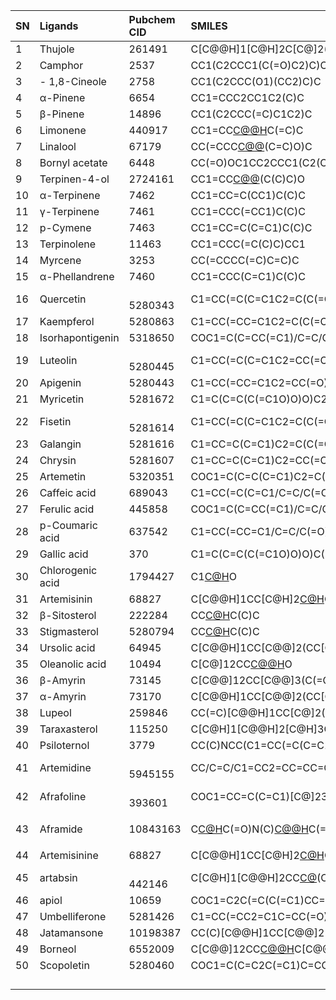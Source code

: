 ﻿|SN|Ligands|Pubchem CID|SMILES|
| :- | :- | :- | :- |
|1|Thujole|261491|C[C@@H]1[C@H]2C[C@]2(CC1=O)C(C)C|
|2|Camphor|2537|CC1(C2CCC1(C(=O)C2)C)C|
|3|- 1,8-Cineole|2758|CC1(C2CCC(O1)(CC2)C)C|
|4|α-Pinene|6654|CC1=CCC2CC1C2(C)C|
|5|β-Pinene|14896|CC1(C2CCC(=C)C1C2)C|
|6|Limonene|440917|CC1=CC[C@@H](CC1)C(=C)C|
|7|Linalool|67179|CC(=CCC[C@@](C)(C=C)O)C|
|8|Bornyl acetate|6448|CC(=O)OC1CC2CCC1(C2(C)C)C|
|9|Terpinen-4-ol|2724161|CC1=CC[C@@](CC1)(C(C)C)O|
|10|α-Terpinene|7462|CC1=CC=C(CC1)C(C)C|
|11|γ-Terpinene|7461|CC1=CCC(=CC1)C(C)C|
|12|p-Cymene|7463|CC1=CC=C(C=C1)C(C)C|
|13|Terpinolene|11463|CC1=CCC(=C(C)C)CC1|
|14|Myrcene|3253|CC(=CCCC(=C)C=C)C|
|15|α-Phellandrene|7460|CC1=CCC(C=C1)C(C)C|
|16|Quercetin|<br>5280343|C1=CC(=C(C=C1C2=C(C(=O)C3=C(C=C(C=C3O2)O)O)O)O)O|
|17|Kaempferol|5280863|C1=CC(=CC=C1C2=C(C(=O)C3=C(C=C(C=C3O2)O)O)O)O|
|18|Isorhapontigenin|5318650|COC1=C(C=CC(=C1)/C=C/C2=CC(=CC(=C2)O)O)O|
|19|Luteolin|<br>5280445|C1=CC(=C(C=C1C2=CC(=O)C3=C(C=C(C=C3O2)O)O)O)O|
|20|Apigenin|5280443|C1=CC(=CC=C1C2=CC(=O)C3=C(C=C(C=C3O2)O)O)O|
|21|Myricetin|5281672|C1=C(C=C(C(=C1O)O)O)C2=C(C(=O)C3=C(C=C(C=C3O2)O)O)O|
|22|Fisetin|<br>5281614|C1=CC(=C(C=C1C2=C(C(=O)C3=C(O2)C=C(C=C3)O)O)O)O|
|23|Galangin|5281616|C1=CC=C(C=C1)C2=C(C(=O)C3=C(C=C(C=C3O2)O)O)O|
|24|Chrysin|5281607|C1=CC=C(C=C1)C2=CC(=O)C3=C(C=C(C=C3O2)O)O|
|25|Artemetin|5320351|COC1=C(C=C(C=C1)C2=C(C(=O)C3=C(C(=C(C=C3O2)OC)OC)O)OC)OC|
|26|Caffeic acid|689043|C1=CC(=C(C=C1/C=C/C(=O)O)O)O|
|27|Ferulic acid|445858|COC1=C(C=CC(=C1)/C=C/C(=O)O)O|
|28|p-Coumaric acid|637542|C1=CC(=CC=C1/C=C/C(=O)O)O|
|29|Gallic acid|370|C1=C(C=C(C(=C1O)O)O)C(=O)O|
|30|Chlorogenic acid|1794427|C1[C@H]([C@H]([C@@H](C[C@@]1(C(=O)O)O)OC(=O)/C=C/C2=CC(=C(C=C2)O)O)O)O|
|31|Artemisinin|68827|C[C@@H]1CC[C@H]2[C@H](C(=O)O[C@H]3[C@@]24[C@H]1CC[C@](O3)(OO4)C)C|
|32|β-Sitosterol|222284|CC[C@H](CC[C@@H](C)[C@H]1CC[C@@H]2[C@@]1(CC[C@H]3[C@H]2CC=C4[C@@]3(CC[C@@H](C4)O)C)C)C(C)C|
|33|Stigmasterol|5280794|CC[C@H](/C=C/[C@@H](C)[C@H]1CC[C@@H]2[C@@]1(CC[C@H]3[C@H]2CC=C4[C@@]3(CC[C@@H](C4)O)C)C)C(C)C|
|34|Ursolic acid|64945|C[C@@H]1CC[C@@]2(CC[C@@]3(C(=CC[C@H]4[C@]3(CC[C@@H]5[C@@]4(CC[C@@H](C5(C)C)O)C)C)[C@@H]2[C@H]1C)C)C(=O)O|
|35|Oleanolic acid|10494|C[C@]12CC[C@@H](C([C@@H]1CC[C@@]3([C@@H]2CC=C4[C@]3(CC[C@@]5([C@H]4CC(CC5)(C)C)C(=O)O)C)C)(C)C)O|
|36|β-Amyrin|73145|C[C@@]12CC[C@@]3(C(=CC[C@H]4[C@]3(CC[C@@H]5[C@@]4(CC[C@@H](C5(C)C)O)C)C)[C@@H]1CC(CC2)(C)C)C|
|37|α-Amyrin|73170|C[C@@H]1CC[C@@]2(CC[C@@]3(C(=CC[C@H]4[C@]3(CC[C@@H]5[C@@]4(CC[C@@H](C5(C)C)O)C)C)[C@@H]2[C@H]1C)C)C|
|38|Lupeol|259846|CC(=C)[C@@H]1CC[C@]2([C@H]1[C@H]3CC[C@@H]4[C@]5(CC[C@@H](C([C@@H]5CC[C@]4([C@@]3(CC2)C)C)(C)C)O)C)C|
|39|Taraxasterol|115250|C[C@H]1[C@@H]2[C@H]3CC[C@@H]4[C@]5(CC[C@@H](C([C@@H]5CC[C@]4([C@@]3(CC[C@]2(CCC1=C)C)C)C)(C)C)O)C|
|40|Psiloternol|3779|CC(C)NCC(C1=CC(=C(C=C1)O)O)O|
|41|Artemidine|<br>5945155|CC/C=C/C1=CC2=CC=CC=C2C(=O)O1|
|42|Afrafoline|<br>393601|COC1=CC=C(C=C1)[C@]23[C@@H]([C@H]([C@H]([C@]2(C4=C(O3)C=C(C=C4OC)OC)O)O)C(=O)OC)C5=CC=CC=C5|
|43|Aframide|10843163|<p>C[C@H](CCCCC#C)C(=O)N(C)[C@@H](C)C(=O)N(C)[C@@H](C(C)C)C(=O)N(C)[C@@H](C(C)C)C(=O)N(C)[C@@H](C(C)C)C(=O)N(C)[C@@H](C(C)C)C(=O)N1CCC[C@H]1C2=NC=CS2</p><p></p>|
|44|Artemisinine|68827|C[C@@H]1CC[C@H]2[C@H](C(=O)O[C@H]3[C@@]24[C@H]1CC[C@](O3)(OO4)C)C|
|45|artabsin|<br>442146|C[C@H]1[C@@H]2CC[C@](C3=CCC(=C3[C@H]2OC1=O)C)(C)O|
|46|apiol|10659|COC1=C2C(=C(C(=C1)CC=C)OC)OCO2|
|47|Umbelliferone|5281426|C1=CC(=CC2=C1C=CC(=O)O2)O|
|48|Jatamansone|10198387|CC(C)[C@@H]1CC[C@@]2(CCCC(=O)[C@@]2(C1)C)C|
|49|Borneol|6552009|C[C@@]12CC[C@@H](C1(C)C)C[C@@H]2O|
|50|Scopoletin|5280460|COC1=C(C=C2C(=C1)C=CC(=O)O2)O|
|||||
|||||
|||||
|||||

